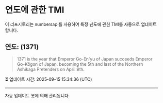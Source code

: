 
# 연도에 관한 TMI

이 리포지토리는 numbersapi를 사용하여 특정 년도에 관한 TMI를 자동으로 업데이트합니다.

## 연도: (1371)
> 1371 is the year that Emperor Go-En'yu of Japan succeeds Emperor Go-Kōgon of Japan, becoming the 5th and last of the Northern Ashikaga Pretenders on April 9th.

⏳ 업데이트 시간: 2025-09-15 15:34:36 (UTC)

---
자동 업데이트 봇에 의해 관리됩니다.
